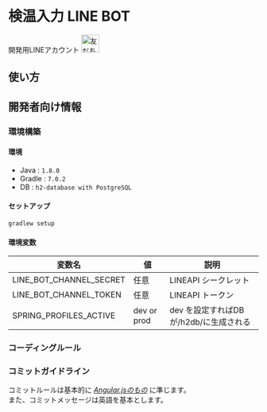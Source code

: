# 検温入力 LINE BOT
開発用LINEアカウント
<a href="https://lin.ee/ZNs4VXX"><img src="https://scdn.line-apps.com/n/line_add_friends/btn/ja.png" alt="友だち追加" height="36" border="0"></a>
## 使い方
## 開発者向け情報
### 環境構築
#### 環境
- Java : `1.8.0`
- Gradle : `7.0.2`
- DB : `h2-database with PostgreSQL`
#### セットアップ
`gradlew setup`   
#### 環境変数
| 変数名 | 値| 説明 |
----|----|----
| LINE_BOT_CHANNEL_SECRET | 任意 | LINEAPI シークレット |
| LINE_BOT_CHANNEL_TOKEN | 任意 | LINEAPI トークン |
| SPRING_PROFILES_ACTIVE | dev or prod | dev を設定すればDBが/h2db/に生成される|

### コーディングルール

### コミットガイドライン
コミットルールは基本的に *[Angular.jsのもの](https://github.com/angular/angular.js/blob/master/DEVELOPERS.md#-git-commit-guidelines)* に準じます。  
また、コミットメッセージは英語を基本とします。
